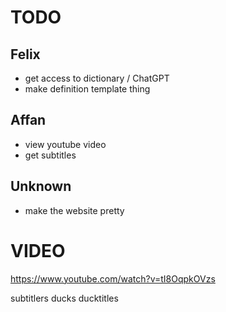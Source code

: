 # TODO
## Felix
- get access to dictionary / ChatGPT
- make definition template thing

## Affan
- view youtube video
- get subtitles

## Unknown
- make the website pretty

# VIDEO
https://www.youtube.com/watch?v=tI8OqpkOVzs

subtitlers
ducks
ducktitles

